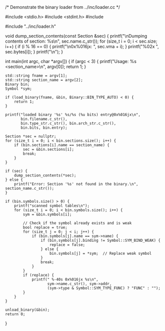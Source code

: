 /* Demonstrate the binary loader from ../inc/loader.cc */

#include <stdio.h>
#include <stdint.h>
#include <string>

#include "../inc/loader.h"

void dump_section_contents(const Section &sec) {
    printf("\nDumping contents of section: %s\n", sec.name.c_str());
    for (size_t i = 0; i < sec.size; i++) {
        if (i % 16 == 0) {
            printf("\n0x%016jx: ", sec.vma + i);
        }
        printf("%02x ", sec.bytes[i]);
    }
    printf("\n");
}

int main(int argc, char *argv[]) {
    if (argc < 3) {
        printf("Usage: %s <binary> <section_name>\n", argv[0]);
        return 1;
    }

    std::string fname = argv[1];
    std::string section_name = argv[2];
    Binary bin;
    Symbol *sym;

    if (load_binary(fname, &bin, Binary::BIN_TYPE_AUTO) < 0) {
        return 1;
    }

    printf("loaded binary '%s' %s/%s (%u bits) entry@0x%016jx\n", 
           bin.filename.c_str(), 
           bin.type_str.c_str(), bin.arch_str.c_str(), 
           bin.bits, bin.entry);

    Section *sec = nullptr;
    for (size_t i = 0; i < bin.sections.size(); i++) {
        if (bin.sections[i].name == section_name) {
            sec = &bin.sections[i];
            break;
        }
    }

    if (sec) {
        dump_section_contents(*sec);
    } else {
        printf("Error: Section '%s' not found in the binary.\n", section_name.c_str());
    }
    
    if (bin.symbols.size() > 0) {
        printf("scanned symbol tables\n");
        for (size_t i = 0; i < bin.symbols.size(); i++) {
            sym = &bin.symbols[i];
            
            // Check if the symbol already exists and is weak
            bool replace = true;
            for (size_t j = 0; j < i; j++) {
                if (bin.symbols[j].name == sym->name) {
                    if (bin.symbols[j].binding != Symbol::SYM_BIND_WEAK) {
                        replace = false;
                    } else {
                        bin.symbols[j] = *sym;  // Replace weak symbol
                    }
                    break;
                }
            }
            if (replace) {
                printf(" %-40s 0x%016jx %s\n",
                       sym->name.c_str(), sym->addr,
                       (sym->type & Symbol::SYM_TYPE_FUNC) ? "FUNC" : "");
            }
        }
    }
     
    unload_binary(&bin);
    return 0;
}
